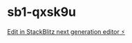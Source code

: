 # sb1-qxsk9u

[Edit in StackBlitz next generation editor ⚡️](https://stackblitz.com/~/github.com/hvietdo99/sb1-qxsk9u)